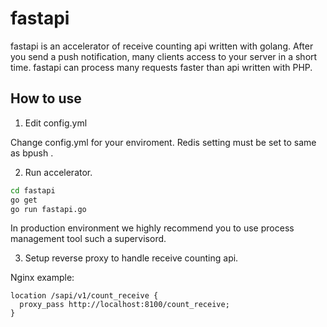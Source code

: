 # fastapi

fastapi is an accelerator of receive counting api written with golang.
After you send a push notification, many clients access to your server in a short time.
fastapi can process many requests faster than api written with PHP.

## How to use

1. Edit config.yml

Change config.yml for your enviroment.
Redis setting must be set to same as bpush .

2. Run accelerator.

```bash
cd fastapi
go get
go run fastapi.go
```

In production environment we highly recommend you to use process management tool such a supervisord.

3. Setup reverse proxy to handle receive counting api.

Nginx example:

```nginx
location /sapi/v1/count_receive {
  proxy_pass http://localhost:8100/count_receive;
}
```

